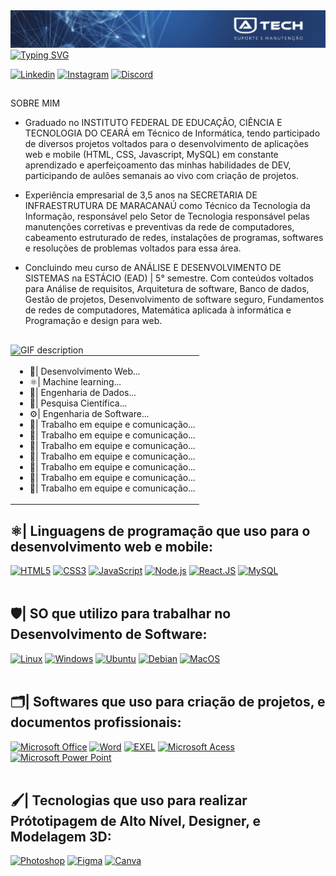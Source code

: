 <img src="./banner capa01.png">
<a href="https://git.io/typing-svg"><img src="https://readme-typing-svg.demolab.com?font=Fira+Code&weight=900&size=27&duration=3500&pause=500&color=235E9A&width=435&lines=Opa%2C+tranquilo%3F;Seja+bem+vindo+ao+meu+GitHub;Adriano+aqui+%E3%83%84" alt="Typing SVG" /></a>

[![Linkedin](https://img.shields.io/badge/LinkedIn-0077B5?style=for-the-badge&logo=linkedin&logoColor=white)](https://www.linkedin.com/in/adriano-mesquita-da-silva-b30151209/)
[![Instagram](https://img.shields.io/badge/Instagram-E4405F?style=for-the-badge&logo=instagram&logoColor=white)](https://www.instagram.com/adtechoficial/)
[![Discord](https://img.shields.io/badge/Discord-7289DA?style=for-the-badge&logo=discord&logoColor=white)](https://discord.gg/FEuzDarw)

##
SOBRE MIM
- Graduado no INSTITUTO FEDERAL DE EDUCAÇÃO, CIÊNCIA E TECNOLOGIA DO CEARÁ em Técnico de Informática, tendo participado de diversos projetos voltados para o desenvolvimento de aplicações web e mobile (HTML, CSS, Javascript, MySQL) em constante aprendizado e aperfeiçoamento das minhas habilidades de DEV, participando de aulões semanais ao vivo com criação de projetos.
  
- Experiência empresarial de 3,5 anos na SECRETARIA DE INFRAESTRUTURA DE MARACANAÚ como Técnico da Tecnologia da Informação, responsável pelo Setor de Tecnologia responsável pelas manutenções corretivas e preventivas da rede de computadores, cabeamento estruturado de redes, instalações de programas, softwares e resoluções de problemas voltados para essa área.

- Concluindo meu curso de ANÁLISE E DESENVOLVIMENTO DE SISTEMAS na ESTÁCIO (EAD) | 5° semestre. Com conteúdos voltados para Análise de requisitos, Arquitetura de software, Banco de dados, Gestão de projetos, Desenvolvimento de software seguro, Fundamentos de redes de computadores, Matemática aplicada à informática e Programação e design para web.

##  
 <table>
    <tr>
      <td>
        <ul>
          <li>📲| Desenvolvimento Web...</li>
          <li>⚛️| Machine learning...</li>
          <li>🎲| Engenharia de Dados...</li>
          <li>🔎| Pesquisa Científica...</li>
          <li>⚙️| Engenharia de Software...</li>
          <li>👥| Trabalho em equipe e comunicação...</li>
          <li>👥| Trabalho em equipe e comunicação...</li>
          <li>👥| Trabalho em equipe e comunicação...</li>
          <li>👥| Trabalho em equipe e comunicação...</li>
          <li>👥| Trabalho em equipe e comunicação...</li>
          <li>👥| Trabalho em equipe e comunicação...</li>
          <li>👥| Trabalho em equipe e comunicação...</li>
        </ul>
      </td>
    </tr>
          <picture>
            <source media="(prefers-color-scheme: dark)" srcset="./Skills_Animation_Dark.gif">
            <source media="(prefers-color-scheme: light)" srcset="./Skills_Animation_White.gif">
            <img align="left" width="380px" display="flex" justify-content="space-between" alt="GIF description" src="./Skills_Animation_White.gif">
          </picture>
 </table>
 

 
  ##  ⚛️| Linguagens de programação que uso para o desenvolvimento web e mobile:
  [![HTML5](https://img.shields.io/badge/HTML5-E34F26?style=for-the-badge&logo=html5&logoColor=white)](https://www.devmedia.com.br/o-que-e-o-html5/25820)
  [![CSS3](https://img.shields.io/badge/CSS3-1572B6?style=for-the-badge&logo=css3&logoColor=white)](https://www.hostinger.com.br/tutoriais/o-que-e-css-guia-basico-de-css)
  [![JavaScript](https://img.shields.io/badge/JavaScript-F7DF1E?style=for-the-badge&logo=javascript&logoColor=black)](https://aws.amazon.com/pt/what-is/javascript/)
  [![Node.js](https://img.shields.io/badge/Node.js-43853D?style=for-the-badge&logo=node.js&logoColor=white)](https://www.alura.com.br/artigos/como-instalar-node-js-windows-linux-macos?srsltid=AfmBOooQw_MvpaLHjl65ORrSqa_Y0Jfe88kIq1gJB-0mjyonwtw3lP_S)
  [![React.JS](https://img.shields.io/badge/React-20232A?style=for-the-badge&logo=react&logoColor=61DAFB)](https://www.alura.com.br/artigos/react-js?srsltid=AfmBOooM1mF-j5qC7nHCpmzmMyOcJltAgPr-0od21psc0bMtJjdCThYo)
  [![MySQL](https://img.shields.io/badge/MySQL-00000F?style=for-the-badge&logo=mysql&logoColor=white)](https://www.alura.com.br/artigos/mysql-do-download-e-instalacao-ate-sua-primeira-tabela?srsltid=AfmBOor1g0dj0Wu6UJmld2A_A4ytjjfcox7QAtu3Mfq1X-CdSTkD0CEC)
  <br></br>
  

## 🛡️| SO que utilizo para trabalhar no Desenvolvimento de Software:
 [![Linux](https://img.shields.io/badge/Linux-FCC624?style=for-the-badge&logo=linux&logoColor=black)](https://www.hostgator.com.br/blog/linux-tudo-sobre-sistema/)
 [![Windows](https://img.shields.io/badge/Windows-0078D6?style=for-the-badge&logo=windows&logoColor=white)](https://www.techtudo.com.br/tudo-sobre/windows/)
 [![Ubuntu](https://img.shields.io/badge/Ubuntu-E95420?style=for-the-badge&logo=ubuntu&logoColor=white)](https://www.hostinger.com.br/tutoriais/o-que-e-ubuntu-linux)
 [![Debian](https://img.shields.io/badge/Debian-A81D33?style=for-the-badge&logo=debian&logoColor=white)](https://www.debian.org/intro/about.pt.html)
 [![MacOS](https://img.shields.io/badge/mac%20os-000000?style=for-the-badge&logo=apple&logoColor=white)](https://canaltech.com.br/macos/o-que-e-macos/)
<br></br>
 
 ## 🗂️| Softwares que uso para criação de projetos, e documentos profissionais: 
 [![Microsoft Office](https://img.shields.io/badge/Microsoft_Office-D83B01?style=for-the-badge&logo=microsoft-office&logoColor=white)](https://www.microsoft.com/pt-br/microsoft-365/download-office)
 [![Word](https://img.shields.io/badge/Microsoft_Word-2B579A?style=for-the-badge&logo=microsoft-word&logoColor=white)](https://tecnoblog.net/responde/como-baixar-instalar-microsoft-word-office-365/)
 [![EXEL](https://img.shields.io/badge/Microsoft_Excel-217346?style=for-the-badge&logo=microsoft-excel&logoColor=white)](https://www.microsoft.com/pt-br/microsoft-365/excel)
 [![Microsoft Acess](https://img.shields.io/badge/Microsoft_Access-A4373A?style=for-the-badge&logo=microsoft-access&logoColor=white)](https://support.microsoft.com/pt-br/topic/implantar-um-aplicativo-do-access-7bb4f2ba-30ee-458c-a673-102dc34bf14f)
 [![Microsoft Power Point](https://img.shields.io/badge/Microsoft_PowerPoint-B7472A?style=for-the-badge&logo=microsoft-powerpoint&logoColor=white)](https://www.microsoft.com/pt-br/microsoft-365/powerpoint)
 <br></br>

## 🖌️| Tecnologias que uso para realizar Prótotipagem de Alto Nível, Designer, e Modelagem 3D: 

[![Photoshop](https://aleen42.github.io/badges/src/photoshop.svg)](https://www.techtudo.com.br/tudo-sobre/adobe-photoshop/#:~:text=Adobe%20Photoshop%20%C3%A9%20um%20programa,Android%20ou%20iPhone%20(iOS).&text=Vale%20ressaltar%20que%20n%C3%A3o%20existe,poss%C3%ADvel%20usar%20o%20Photoshop%20online.)
[![Figma](	https://img.shields.io/badge/Figma-F24E1E?style=for-the-badge&logo=figma&logoColor=white)](https://www.figma.com/files/team/1369367736958094528/recents-and-sharing?fuid=1369367734704421641)
[![Canva](https://img.shields.io/badge/Canva-%2300C4CC.svg?&style=for-the-badge&logo=Canva&logoColor=white)](https://www.canva.com/)
<br></br>
